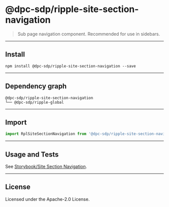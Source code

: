 # @dpc-sdp/ripple-site-section-navigation

> Sub page navigation component. Recommended for use in sidebars.

--------------------------------------------------------------------------------

## Install

```shell
npm install @dpc-sdp/ripple-site-section-navigation --save
```

--------------------------------------------------------------------------------

## Dependency graph

```shell
@dpc-sdp/ripple-site-section-navigation
└── @dpc-sdp/ripple-global
```

--------------------------------------------------------------------------------

## Import

```js
import RplSiteSectionNavigation from '@dpc-sdp/ripple-site-section-navigation'
```

--------------------------------------------------------------------------------

## Usage and Tests

See [Storybook/Site Section Navigation](https://ripple.sdp.vic.gov.au/?selectedKind=Organisms/SiteSectionNavigation&selectedStory=Site%20Section%20Navigation).

--------------------------------------------------------------------------------

## License

Licensed under the Apache-2.0 License.
